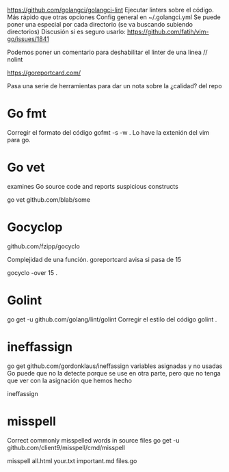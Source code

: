 https://github.com/golangci/golangci-lint
Ejecutar linters sobre el código. Más rápido que otras opciones
Config general en ~/.golangci.yml
Se puede poner una especial por cada directorio (se va buscando subiendo directorios)
Discusión si es seguro usarlo: https://github.com/fatih/vim-go/issues/1841

Podemos poner un comentario para deshabilitar el linter de una linea
// nolint



https://goreportcard.com/

Pasa una serie de herramientas para dar un nota sobre la ¿calidad? del repo



# Go fmt
Corregir el formato del código
gofmt -s -w .
Lo have la extenión del vim para go.


# Go vet
examines Go source code and reports suspicious constructs

go vet github.com/blab/some


# Gocyclop
github.com/fzipp/gocyclo

Complejidad de una función. goreportcard avisa si pasa de 15

gocyclo -over 15 .


# Golint
go get -u github.com/golang/lint/golint
Corregir el estilo del código
golint .


# ineffassign
go get github.com/gordonklaus/ineffassign
variables asignadas y no usadas
Go puede que no la detecte porque se use en otra parte, pero que no tenga que ver con la asignación que hemos hecho

ineffassign



# misspell
Correct commonly misspelled words in source files
go get -u github.com/client9/misspell/cmd/misspell

misspell all.html your.txt important.md files.go

